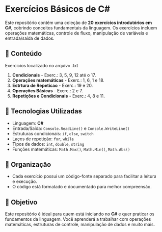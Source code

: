 # Exercícios Básicos de C#

Este repositório contém uma coleção de **20 exercícios introdutórios em C#**, cobrindo conceitos fundamentais da linguagem. Os exercícios incluem operações matemáticas, controle de fluxo, manipulação de variáveis e entrada/saída de dados.

## 📌 Conteúdo

Exercicios localizado no arquivo .txt

1. **Condicionais** - Exerc.: 3, 5, 9, 12 até o 17.
2. **Operações matemáticas** - Exerc.: 1, 6, 1 e 18.
3. **Estrtura de Repeticao** - Exerc.: 19 e 20.
4. **Operações Básicas** - Exerc.: 2 e 7.
5. **Repetições e Condicionais** - Exerc.: 4, 8 e 11.

## 🔧 Tecnologias Utilizadas

- Linguagem: **C#**
- Entrada/Saída: `Console.ReadLine()` e `Console.WriteLine()`
- Estruturas condicionais: `if`, `else`, `switch`
- Laços de repetição: `for`, `while`
- Tipos de dados: `int`, `double`, `string`
- Funções matemáticas: `Math.Max()`, `Math.Min()`, `Math.Abs()`

## 📂 Organização

- Cada exercício possui um código-fonte separado para facilitar a leitura e execução.
- O código está formatado e documentado para melhor compreensão.

## 🚀 Objetivo

Este repositório é ideal para quem está iniciando no **C#** e quer praticar os fundamentos da linguagem. Você aprenderá a trabalhar com operações matemáticas, estruturas de controle, manipulação de dados e muito mais.
